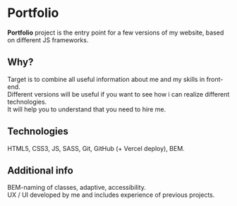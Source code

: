 # Portfolio

**Portfolio** project is the entry point for a few versions of my website, based on different JS frameworks.

## Why?
Target is to combine all useful information about me and my skills in front-end.\
Different versions will be useful if you want to see how i can realize different technologies.\
It will help you to understand that you need to hire me.

## Technologies
HTML5, CSS3, JS, SASS, Git, GitHub (+ Vercel deploy), BEM.

## Additional info
BEM-naming of classes, adaptive, accessibility.\
UX / UI developed by me and includes experience of previous projects.
